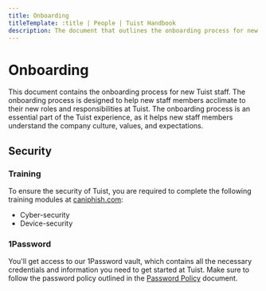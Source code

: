 ```yaml
---
title: Onboarding
titleTemplate: :title | People | Tuist Handbook
description: The document that outlines the onboarding process for new Tuist staff.
---
```


# Onboarding

This document contains the onboarding process for new Tuist staff. The onboarding process is designed to help new staff members acclimate to their new roles and responsibilities at Tuist. The onboarding process is an essential part of the Tuist experience, as it helps new staff members understand the company culture, values, and expectations.

## Security

### Training
To ensure the security of Tuist, you are required to complete the following training modules at [caniphish.com](https://caniphish.com/):
- Cyber-security
- Device-security

### 1Password

You'll get access to our 1Password vault, which contains all the necessary credentials and information you need to get started at Tuist. Make sure to follow the password policy outlined in the [Password Policy](/security/password-policy) document.
